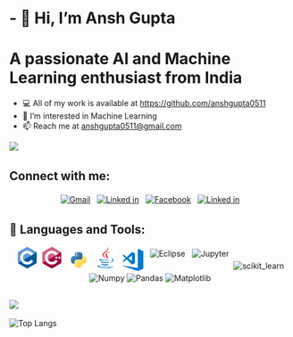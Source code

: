 #            - 👋 Hi, I’m Ansh Gupta
# A passionate AI and Machine Learning enthusiast from India
            
- 💻 All of my work is available at https://github.com/anshgupta0511
- 👀 I’m interested in Machine Learning
- 📫 Reach me at anshgupta0511@gmail.com

![](https://visitor-badge.laobi.icu/badge?page_id=anshgupta0511.anshgupta0511)

## Connect with me:
<p align="center">
<a href="mailto:anshgupta0511@gmail.com"> <img src="https://pbs.twimg.com/media/ElXTrHcXEAACIZE.jpg" alt="Gmail" height="40" style="vertical-align:top; margin:4px"></a>
<a href="https://www.linkedin.com/in/ansh-gupta-0511/" target="_blank"> <img src="https://logoeps.com/wp-content/uploads/2012/03/linkedin-icon-logo-vector.png" alt="Linked in" height="40" style="vertical-align:top; margin:4px"></a>
<a href="https://www.facebook.com/profile.php?id=100007389969442" target="_blank"> <img src="https://upload.wikimedia.org/wikipedia/commons/thumb/0/05/Facebook_Logo_%282019%29.png/1200px-Facebook_Logo_%282019%29.png" alt="Facebook" height="40" style="vertical-align:top; margin:4px"></a>
<a href="https://www.instagram.com/_ansh.gupta/" target="_blank"> <img src="https://cdn2.iconfinder.com/data/icons/social-media-2285/512/1_Instagram_colored_svg_1-512.png" alt="Linked in" height="40" style="vertical-align:top; margin:4px"></a>
</p>

## 🧰 Languages and Tools:
<p align="center">
<img src="https://raw.githubusercontent.com/devicons/devicon/master/icons/c/c-original.svg" alt="c" style="max-width:100%;" width="40" height="40">
<img src="https://raw.githubusercontent.com/devicons/devicon/master/icons/cplusplus/cplusplus-original.svg" alt="cplusplus" style="max-width:100%;" width="40" height="40">
<img src="https://raw.githubusercontent.com/github/explore/80688e429a7d4ef2fca1e82350fe8e3517d3494d/topics/python/python.png" alt="Python" height="40" style="vertical-align:top; margin:4px">
<img src="https://raw.githubusercontent.com/devicons/devicon/master/icons/java/java-original.svg" alt="java" style="max-width:100%;" width="40" height="40">
<img src="https://raw.githubusercontent.com/github/explore/80688e429a7d4ef2fca1e82350fe8e3517d3494d/topics/visual-studio-code/visual-studio-code.png" alt="VS Code" height="40" style="vertical-align:top; margin:4px">
<img src="https://algol.dev/wp-content/uploads/2020/10/logo-eclipse.png" alt="Eclipse" height="40" style="vertical-align:top; margin:4px">
<img src="https://upload.wikimedia.org/wikipedia/commons/thumb/3/38/Jupyter_logo.svg/1200px-Jupyter_logo.svg.png" alt="Jupyter" height="40" style="vertical-align:top; margin:4px">
<img src="https://camo.githubusercontent.com/69ce21304adac467a8251181f98932e1785abd9d718cdd8edc78d1abbf2dcb49/68747470733a2f2f75706c6f61642e77696b696d656469612e6f72672f77696b6970656469612f636f6d6d6f6e732f302f30352f5363696b69745f6c6561726e5f6c6f676f5f736d616c6c2e737667" alt="scikit_learn" data-canonical-src="https://upload.wikimedia.org/wikipedia/commons/0/05/Scikit_learn_logo_small.svg" style="max-width:100%;" width="40" height="40">
<img src="https://miro.medium.com/max/760/1*00pL0zLnfI7y8d5G1aQrHA.jpeg" alt="Numpy" style="max-width:100%;" width="60" height="40">
<img src="https://encrypted-tbn0.gstatic.com/images?q=tbn:ANd9GcRoAPUOAgNtjNcNYsdHuItpjfTAMznVGbpCFQ&usqp=CAU" alt="Pandas" style="max-width:100%;" width="60" height="40">
<img src="https://miro.medium.com/max/805/1*aUSZsGFCMPNYCkQygs4aGQ.jpeg" alt="Matplotlib" style="max-width:100%;" width="60" height="40">
</p>

<br />

<img src='https://github-readme-stats.vercel.app/api?username=anshgupta0511&&show_icons=true&title_color=ffffff&icon_color=bb2acf&text_color=daf7dc&bg_color=151515'>



![Top Langs](https://github-readme-stats.vercel.app/api/top-langs/?username=anshgupta0511&theme=tokyonight)

<!---
anshgupta0511/anshgupta0511 is a ✨ special ✨ repository because its `README.md` (this file) appears on your GitHub profile.
You can click the Preview link to take a look at your changes.
--->
